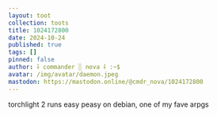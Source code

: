 ```yaml
---
layout: toot
collection: toots
title: 1024172800
date: 2024-10-24
published: true
tags: []
pinned: false
author: ⸸ commander ░ nova ⸸ :~$
avatar: /img/avatar/daemon.jpeg
mastodon: https://mastodon.online/@cmdr_nova/1024172800
---
```


torchlight 2 runs easy peasy on debian, one of my fave arpgs
